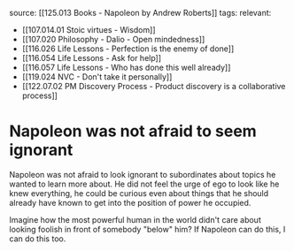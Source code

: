 source: [[125.013 Books - Napoleon by Andrew Roberts]]
tags:
relevant:
- [[107.014.01 Stoic virtues - Wisdom]]
- [[107.020 Philosophy - Dalio - Open mindedness]]
- [[116.026 Life Lessons - Perfection is the enemy of done]]
- [[116.054 Life Lessons - Ask for help]]
- [[116.057 Life Lessons - Who has done this well already]]
- [[119.024 NVC - Don't take it personally]]
- [[122.07.02 PM Discovery Process - Product discovery is a collaborative process]]

# Napoleon was not afraid to seem ignorant

Napoleon was not afraid to look ignorant to subordinates about topics he wanted to learn more about. He did not feel the urge of ego to look like he knew everything, he could be curious even about things that he should already have known to get into the position of power he occupied.

Imagine how the most powerful human in the world didn't care about looking foolish in front of somebody "below" him? If Napoleon can do this, I can do this too.